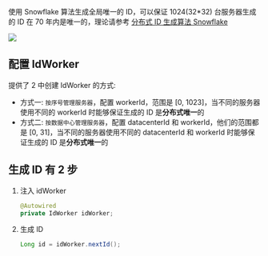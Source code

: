 使用 Snowflake 算法生成全局唯一的 ID，可以保证 1024(32*32) 台服务器生成的 ID 在 70 年内是唯一的，理论请参考 [分布式 ID 生成算法 Snowflake](http://qtdebug.com/java-snowflake/)

![](http://qtdebug.com/img/java/snowflake.png)

## 配置 IdWorker

提供了 2 中创建 IdWorker 的方式:

* 方式一: `按序号管理服务器`，配置 workerId，范围是 [0, 1023]，当不同的服务器使用不同的 workerId 时能够保证生成的 ID 是**分布式唯一**的
* 方式二: `按数据中心管理服务器`，配置 datacenterId 和 workerId，他们的范围都是 [0, 31]，当不同的服务器使用不同的 datacenterId 和 workerId 时能够保证生成的 ID 是**分布式唯一**的

## 生成 ID 有 2 步

1. 注入 idWorker

   ```java
   @Autowired
   private IdWorker idWorker;
   ```

2. 生成 ID

   ```java
   Long id = idWorker.nextId();
   ```

   ​

